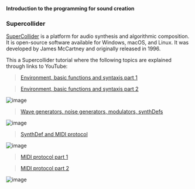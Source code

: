 **Introduction to the programming for sound creation**

### Supercollider

[SuperCollider](https://supercollider.github.io/) is a platform for audio synthesis and algorithmic composition. It is open-source software available for Windows, macOS, and Linux. It was developed by James McCartney and originally released in 1996.

This a Supercollider tutorial where the following topics are explained through links to YouTube:

>[Environment, basic functions and syntaxis part 1](https://youtube.com/playlist?list=PLbqMyWqHJrkHipZWjT3JV8q7mCs9SEyYL)

>[Environment, basic functions and syntaxis part 2](https://youtube.com/playlist?list=PLbqMyWqHJrkGJCkdJrnwAp-vjDvc7_m3O)

![image](https://user-images.githubusercontent.com/85374051/132079385-f904ef66-615d-4821-8d80-f5e7db64a3af.png)


>[Wave generators, noise generators, modulators, synthDefs](https://youtube.com/playlist?list=PLbqMyWqHJrkGItaa-NgEtWo0cueGI04om)

![image](https://user-images.githubusercontent.com/85374051/132079429-20b7843a-1e72-46c5-88de-6dd52036d10c.png)


>[SynthDef and MIDI protocol](https://youtube.com/playlist?list=PLbqMyWqHJrkFLDttTkk0827gM9vzgMwM_)

![image](https://user-images.githubusercontent.com/85374051/132079457-77206c92-a31e-4332-8972-ff922670042f.png)


>[MIDI protocol part 1](https://youtube.com/playlist?list=PLbqMyWqHJrkFl_kr4_4MKNA8sOuGQCJZX)

>[MIDI protocol part 2](https://youtube.com/playlist?list=PLbqMyWqHJrkHxrEmj2PdP4xn0kVGohLGK)

![image](https://user-images.githubusercontent.com/85374051/132079630-5ca86e81-021a-4fbe-b0f1-6206434bb7fb.png)




